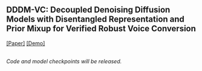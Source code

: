 ## DDDM-VC: Decoupled Denoising Diffusion Models with Disentangled Representation and Prior Mixup for Verified Robust Voice Conversion

[[Paper]](https://arxiv.org/abs/2305.15816) [[Demo]](https://hayeong0.github.io/DDDM-VC-demo/)

<br> <i>Code and model checkpoints will be released.<i>
